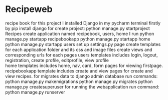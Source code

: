 # Recipeweb
recipe book
for this project I installed Django in my pycharm terminal firstly by pip install django
for create project: python manage.py startproject Recipes
create application named recipebook, users, home I run
python manage.py startapp recipebookapp
python manage.py startapp home
python manage.py startapp users
set up settings.py page
create templates for each application folder and its css and image files
create views and corresponding urls for each pages
users templates includes login, logout, registration, create profile, editprofile, view profile  
home templates includes home, nav, card, form pages for viewing firstpage.
recipebookapp template includes create and view pages for create and view recipes.
for migrates data to django admin database run commands: 
python manage.py makemigrations
python manage.py migrates
python manage.py createsuperuser
for running the webapplication run command: python manage.py runserver

